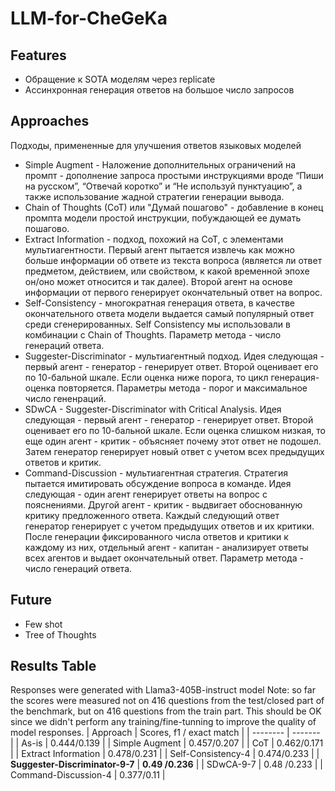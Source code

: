 # LLM-for-CheGeKa

## Features
* Обращение к SOTA моделям через replicate
* Ассинхронная генерация ответов на большое число запросов

## Approaches
Подходы, примененные для улучшения ответов языковых моделей
* Simple Augment - Наложение дополнительных ограничений на промпт - дополнение запроса простыми инструкциями вроде “Пиши на русском”, “Отвечай коротко”
и “Не используй пунктуацию”, а также использование жадной стратегии генерации вывода.
* Chain of Thoughts (CoT) или "Думай пошагово" - добавление в конец промпта модели простой инструкции, побуждающей ее думать пошагово.
* Extract Information - подход, похожий на CoT, с элементами мультиагентности. Первый агент пытается извлечь как можно больше информации об ответе из текста вопроса
(является ли ответ предметом, действием, или свойством, к какой временной эпохе он/оно может относится и так далее). Второй агент на основе информации от первого генерирует окончательный ответ на вопрос.
* Self-Consistency - многократная генерация ответа, в качестве окончательного ответа модели выдается самый популярный ответ среди сгенерированных.
Self Consistency мы использовали в комбинации с Chain of Thoughts. Параметр метода - число генераций ответа.
* Suggester-Discriminator - мультиагентный подход. Идея следующая - первый агент - генератор - генерирует ответ. Второй оценивает его по 10-бальной шкале. Если оценка ниже порога,
то цикл генерация-оценка повторяется. Параметры метода - порог и максимальное число гененраций.
* SDwCA - Suggester-Discriminator with Critical Analysis. Идея следующая - первый агент - генератор - генерирует ответ. Второй оценивает его по 10-бальной шкале. Если оценка слишком низкая, то еще один агент - критик - объясняет почему этот ответ не подошел. Затем генератор генерирует новый ответ с учетом всех предыдущих ответов и критик.
* Command-Discussion - мультиагентная стратегия. Стратегия пытается имитировать обсуждение вопроса в команде. Идея следующая - один агент генерирует ответы на вопрос с пояснениями. Другой агент - критик - выдвигает обоснованную критику предложенного ответа. Каждый следующий ответ генератор генерирует с учетом предыдущих ответов и их критики. После генерации фиксированного числа ответов и критики к каждому из них, отдельный агент - капитан - анализирует ответы всех агентов и выдает окончательный ответ. Параметр метода - число генераций ответа.

## Future
* Few shot
* Tree of Thoughts

## Results Table
Responses were generated with Llama3-405B-instruct model
Note: so far the scores were measured not on 416 questions from the test/closed part of the benchmark, but on 416 questions from the train part. This should be OK since we didn't perform any training/fine-tunning to improve the quality of model responses.
| Approach    | Scores, f1 / exact match |
| -------- | ------- |
| As-is  | 0.444/0.139 |
| Simple Augment | 0.457/0.207 |
| CoT | 0.462/0.171 |
| Extract Information | 0.478/0.231 |
| Self-Consistency-4 | 0.474/0.233 |
| **Suggester-Discriminator-9-7** | **0.49 /0.236** |
| SDwCA-9-7 | 0.48 /0.233 |
| Command-Discussion-4 | 0.377/0.11 |

